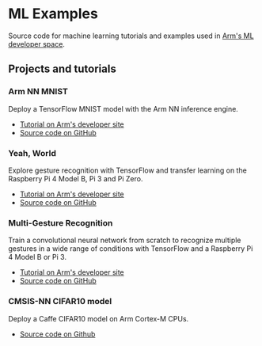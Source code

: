 # ML Examples

Source code for machine learning tutorials and examples used in [Arm's ML developer space](https://developer.arm.com/technologies/machine-learning-on-arm/developer-material).

## Projects and tutorials

### Arm NN MNIST
Deploy a TensorFlow MNIST model with the Arm NN inference engine.

* [Tutorial on Arm's developer site](https://developer.arm.com/technologies/machine-learning-on-arm/developer-material/how-to-guides/)
* [Source code on GitHub](armnn-mnist/README.md)

### Yeah, World
Explore gesture recognition with TensorFlow and transfer learning on the Raspberry Pi 4 Model B, Pi 3 and Pi Zero.

* [Tutorial on Arm's developer site](https://developer.arm.com/technologies/machine-learning-on-arm/developer-material/how-to-guides/teach-your-raspberry-pi-yeah-world)
* [Source code on GitHub](yeah-world/README.md)

### Multi-Gesture Recognition
Train a convolutional neural network from scratch to recognize multiple gestures in a wide range of conditions with TensorFlow and a Raspberry Pi 4 Model B or Pi 3.

* [Tutorial on Arm's developer site](https://developer.arm.com/technologies/machine-learning-on-arm/developer-material/how-to-guides/teach-your-pi-multi-gesture)
* [Source code on GitHub](multi-gesture-recognition/README.md)

### CMSIS-NN CIFAR10 model
Deploy a Caffe CIFAR10 model on Arm Cortex-M CPUs.

* [Source code on Github](cmsisnn-cifar10/README.md)
